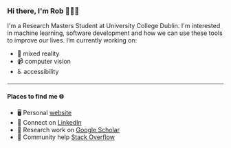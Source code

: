 ### Hi there, I'm Rob 👋:man_technologist:

<!--
**robertyoung2/robertyoung2** is a ✨ _special_ ✨ repository because its `README.md` (this file) appears on your GitHub profile.
-->

I'm a Research Masters Student at University College Dublin. I'm interested in machine learning, software development and how we can use these tools to improve our lives. I’m currently working on:
* :goggles: mixed reality
* :video_camera: computer vision  
* :wheelchair: accessibility

*** 

#### Places to find me :globe_with_meridians:

* :desktop_computer: Personal [website](https://www.robertyoung.ie)
* :briefcase: Connect on [LinkedIn](https://www.linkedin.com/in/robertyoung6/)
* :microscope: Research work on [Google Scholar](https://scholar.google.com/citations?user=FATl9cYAAAAJ&hl=en)
* :pancakes: Community help [Stack Overflow](https://stackoverflow.com/users/10586772/robert-young)
